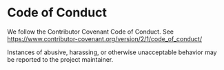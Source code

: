 # Code of Conduct

We follow the Contributor Covenant Code of Conduct. See https://www.contributor-covenant.org/version/2/1/code_of_conduct/

Instances of abusive, harassing, or otherwise unacceptable behavior may be reported to the project maintainer.
